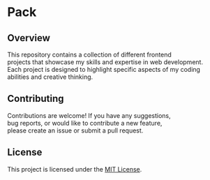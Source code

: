 # Pack

## Overview

This repository contains a collection of different frontend  
projects that showcase my skills and expertise in web development.  
Each project is designed to highlight specific aspects of my coding  
abilities and creative thinking.

## Contributing

Contributions are welcome! If you have any suggestions,    
bug reports, or would like to contribute a new feature,    
please create an issue or submit a pull request.

## License

This project is licensed under the [MIT License](LICENSE).
